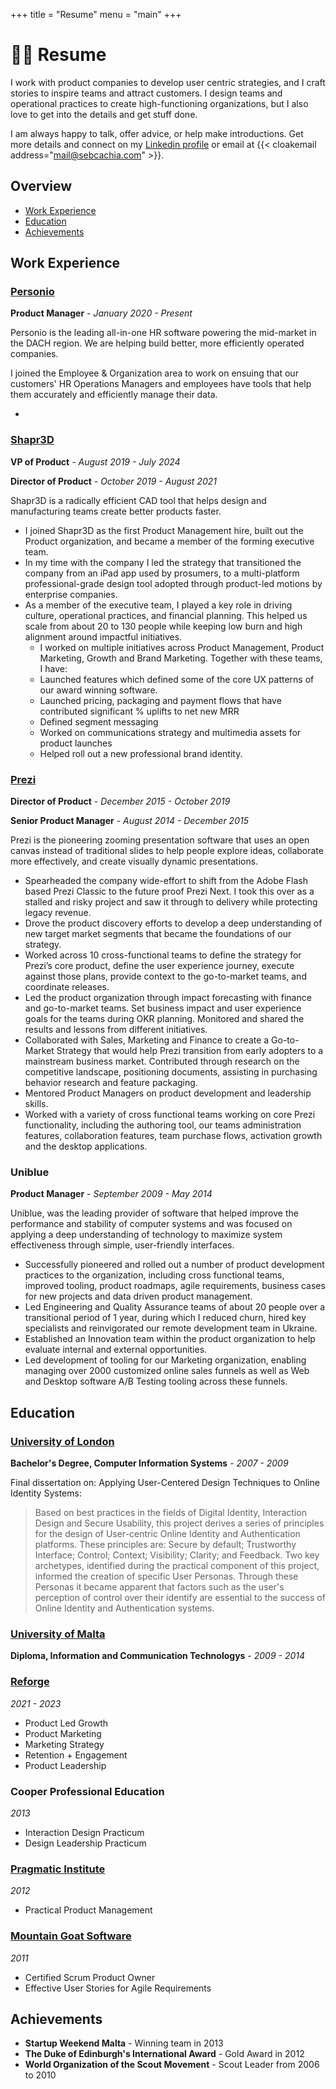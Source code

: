 +++
title = "Resume"
menu = "main"
+++

# 👨‍🦲 Resume
I work with product companies to develop user centric strategies, and I craft stories to inspire teams and attract customers. 
I design teams and operational practices to create high-functioning organizations, but I also love to get into the details and get stuff done.

I am always happy to talk, offer advice, or help make introductions. Get more details and connect on my [Linkedin profile](https://www.linkedin.com/in/sebcachia) or email at {{< cloakemail address="mail@sebcachia.com" >}}.

## Overview
* [Work Experience](#work-experience)
* [Education](#education)
* [Achievements](#achievements)


## Work Experience

### [Personio](https://www.personio.com)

**Product Manager** - *January 2020 - Present*

Personio is the leading all-in-one HR software powering the mid-market in the DACH region. We are helping build better, more efficiently operated companies.

I joined the Employee & Organization area to work on ensuing that our customers' HR Operations Managers and employees have tools that help them accurately and efficiently manage their data.

-

### [Shapr3D](https://www.shapr3d.com)

**VP of Product** - *August 2019 - July 2024*

**Director of Product** - *October 2019 - August 2021*

Shapr3D is a radically efficient CAD tool that helps design and manufacturing teams create better products faster.

* I joined Shapr3D as the first Product Management hire, built out the Product organization, and became a member of the forming executive team.
* In my time with the company I led the strategy that transitioned the company from an iPad app used by prosumers, to a multi-platform professional-grade design tool adopted through product-led motions by enterprise companies.
* As a member of the executive team, I played a key role in driving culture, operational practices, and financial planning. This helped us scale from about 20 to 130 people while keeping low burn and high alignment around impactful initiatives.
  * I worked on multiple initiatives across Product Management, Product Marketing, Growth and Brand Marketing. Together with these teams, I have:
  * Launched features which defined some of the core UX patterns of our award winning software. 
  * Launched pricing, packaging and payment flows that have contributed significant % uplifts to net new MRR 
  * Defined segment messaging
  * Worked on communications strategy and multimedia assets for product launches
  * Helped roll out a new professional brand identity.

### [Prezi](https://www.prezi.com)

**Director of Product** - *December 2015 - October 2019*

**Senior Product Manager** - *August 2014 - December 2015*

Prezi is the pioneering zooming presentation software that uses an open canvas instead of traditional slides to help people explore ideas, collaborate more effectively, and create visually dynamic presentations.

* Spearheaded the company wide-effort to shift from the Adobe Flash based Prezi Classic to the future proof Prezi Next. I took this over as a stalled and risky project and saw it through to delivery while protecting legacy revenue.
* Drove the product discovery efforts to develop a deep understanding of new target market segments that became the foundations of our strategy.
* Worked across 10 cross-functional teams to define the strategy for Prezi’s core product, define the user experience journey, execute against those plans, provide context to the go-to-market teams, and coordinate releases.
* Led the product organization through impact forecasting with finance and go-to-market teams. Set business impact and user experience goals for the teams during OKR planning. Monitored and shared the results and lessons from different initiatives.
* Collaborated with Sales, Marketing and Finance to create a Go-to-Market Strategy that would help Prezi transition from early adopters to a mainstream business market. Contributed through research on the competitive landscape, positioning documents, assisting in purchasing behavior research and feature packaging.
* Mentored Product Managers on product development and leadership skills.
* Worked with a variety of cross functional teams working on core Prezi functionality, including the authoring tool, our teams administration features, collaboration features, team purchase flows, activation growth and the desktop applications.


### Uniblue

**Product Manager** - *September 2009 - May 2014*

Uniblue, was the leading provider of software that helped improve the performance and stability of computer systems and was focused on applying a deep understanding of technology to maximize system effectiveness through simple, user-friendly interfaces.

* Successfully pioneered and rolled out a number of product development practices to the organization, including cross functional teams, improved tooling, product roadmaps, agile requirements, business cases for new projects and data driven product management.
* Led Engineering and Quality Assurance teams of about 20 people over a transitional period of 1 year, during which I reduced churn, hired key specialists and reinvigorated our remote development team in Ukraine.
* Established an Innovation team within the product organization to help evaluate internal and external opportunities.
* Led development of tooling for our Marketing organization, enabling managing over 2000 customized online sales funnels as well as Web and Desktop software A/B Testing tooling across these funnels.

## Education

### [University of London](https://www.london.ac.uk/)
**Bachelor's Degree, Computer Information Systems** - *2007 - 2009*

Final dissertation on: Applying User-Centered Design Techniques to Online Identity Systems:

> Based on best practices in the fields of Digital Identity, Interaction Design and Secure Usability, this project derives a series of principles for the design of User-centric Online Identity and Authentication platforms. These principles are: Secure by default; Trustworthy Interface; Control; Context; Visibility; Clarity; and Feedback. 
> Two key archetypes, identified during the practical component of this project, informed the creation of specific User Personas. Through these Personas it became apparent that factors such as the user's perception of control over their identify are essential to the success of Online Identity and Authentication systems.

### [University of Malta](https://www.um.edu.mt/)
**Diploma, Information and Communication Technologys** - *2009 - 2014*

### [Reforge](https://www.reforge.com)
*2021 - 2023*

- Product Led Growth
- Product Marketing
- Marketing Strategy
- Retention + Engagement
- Product Leadership

### Cooper Professional Education
*2013*

- Interaction Design Practicum
- Design Leadership Practicum

### [Pragmatic Institute](https://www.pragmaticinstitute.com/)
*2012*

- Practical Product Management

### [Mountain Goat Software](https://www.mountaingoatsoftware.com/)
*2011*

- Certified Scrum Product Owner
- Effective User Stories for Agile Requirements

## Achievements

- **Startup Weekend Malta** - Winning team in 2013
- **The Duke of Edinburgh's International Award** - Gold Award in 2012
- **World Organization of the Scout Movement** - Scout Leader from 2006 to 2010

